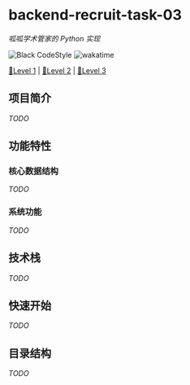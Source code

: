 # backend-recruit-task-03

*呱呱学术管家的 Python 实现*

![Black CodeStyle](https://img.shields.io/badge/Code%20Style-Black-121110.svg)
![wakatime](https://wakatime.com/badge/user/637d5886-8b47-4b82-9264-3b3b9d6add67/project/eed23219-e0a5-47c4-a854-5f852b211047.svg)

[🏨Level 1](https://github.com/Moemu/backend-recruit-task) | [🐍Level 2](https://github.com/Moemu/backend-recruit-task-2) | [📕Level 3](#backend-recruit-task-03)

## 项目简介

*TODO*

## 功能特性

### 核心数据结构

*TODO*

### 系统功能

*TODO*

## 技术栈

*TODO*

## 快速开始

*TODO*

## 目录结构

*TODO*